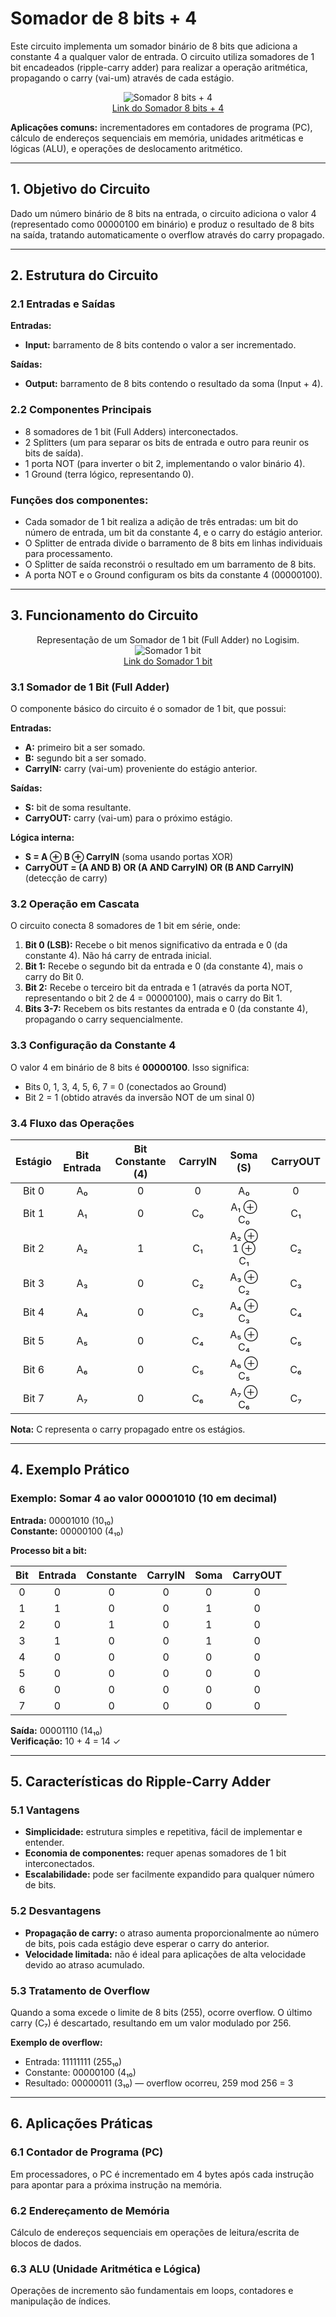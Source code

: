# Somador de 8 bits + 4

Este circuito implementa um somador binário de 8 bits que adiciona a constante 4 a qualquer valor de entrada. O circuito utiliza somadores de 1 bit encadeados (ripple-carry adder) para realizar a operação aritmética, propagando o carry (vai-um) através de cada estágio.

<p align="center">
  <img src="./Imagens/Somador8bits+4.png" alt="Somador 8 bits + 4"><br>
  <a href="./Circuito_Logisim/Somador 8 bits(int) +4.circ">Link do Somador 8 bits + 4</a>
</p>

**Aplicações comuns:** incrementadores em contadores de programa (PC), cálculo de endereços sequenciais em memória, unidades aritméticas e lógicas (ALU), e operações de deslocamento aritmético.

---

## 1. Objetivo do Circuito

Dado um número binário de 8 bits na entrada, o circuito adiciona o valor 4 (representado como 00000100 em binário) e produz o resultado de 8 bits na saída, tratando automaticamente o overflow através do carry propagado.

---

## 2. Estrutura do Circuito

### 2.1 Entradas e Saídas
**Entradas:**
- **Input:** barramento de 8 bits contendo o valor a ser incrementado.

**Saídas:**
- **Output:** barramento de 8 bits contendo o resultado da soma (Input + 4).

### 2.2 Componentes Principais

- 8 somadores de 1 bit (Full Adders) interconectados.
- 2 Splitters (um para separar os bits de entrada e outro para reunir os bits de saída).
- 1 porta NOT (para inverter o bit 2, implementando o valor binário 4).
- 1 Ground (terra lógico, representando 0).

### **Funções dos componentes:**
- Cada somador de 1 bit realiza a adição de três entradas: um bit do número de entrada, um bit da constante 4, e o carry do estágio anterior.
- O Splitter de entrada divide o barramento de 8 bits em linhas individuais para processamento.
- O Splitter de saída reconstrói o resultado em um barramento de 8 bits.
- A porta NOT e o Ground configuram os bits da constante 4 (00000100).

---

## 3. Funcionamento do Circuito

<p align="center">
  Representação de um Somador de 1 bit (Full Adder) no Logisim.<br>
  <img src="./Imagens/Somador1bit.png" alt="Somador 1 bit"><br>
  <a href="./Circuito_Logisim/Somador 8 bits(int) +4.circ">Link do Somador 1 bit</a>
</p>

### 3.1 Somador de 1 Bit (Full Adder)

O componente básico do circuito é o somador de 1 bit, que possui:

**Entradas:**
- **A:** primeiro bit a ser somado.
- **B:** segundo bit a ser somado.
- **CarryIN:** carry (vai-um) proveniente do estágio anterior.

**Saídas:**
- **S:** bit de soma resultante.
- **CarryOUT:** carry (vai-um) para o próximo estágio.

**Lógica interna:**
- **S = A ⊕ B ⊕ CarryIN** (soma usando portas XOR)
- **CarryOUT = (A AND B) OR (A AND CarryIN) OR (B AND CarryIN)** (detecção de carry)

### 3.2 Operação em Cascata

O circuito conecta 8 somadores de 1 bit em série, onde:

1. **Bit 0 (LSB):** Recebe o bit menos significativo da entrada e 0 (da constante 4). Não há carry de entrada inicial.
2. **Bit 1:** Recebe o segundo bit da entrada e 0 (da constante 4), mais o carry do Bit 0.
3. **Bit 2:** Recebe o terceiro bit da entrada e 1 (através da porta NOT, representando o bit 2 de 4 = 00000100), mais o carry do Bit 1.
4. **Bits 3-7:** Recebem os bits restantes da entrada e 0 (da constante 4), propagando o carry sequencialmente.

### 3.3 Configuração da Constante 4

O valor 4 em binário de 8 bits é **00000100**. Isso significa:
- Bits 0, 1, 3, 4, 5, 6, 7 = 0 (conectados ao Ground)
- Bit 2 = 1 (obtido através da inversão NOT de um sinal 0)

### 3.4 Fluxo das Operações

| Estágio | Bit Entrada | Bit Constante (4) | CarryIN | Soma (S) | CarryOUT |
|:-------:|:-----------:|:-----------------:|:-------:|:--------:|:--------:|
| Bit 0   | A₀          | 0                 | 0       | A₀       | 0        |
| Bit 1   | A₁          | 0                 | C₀      | A₁ ⊕ C₀  | C₁       |
| Bit 2   | A₂          | 1                 | C₁      | A₂ ⊕ 1 ⊕ C₁ | C₂    |
| Bit 3   | A₃          | 0                 | C₂      | A₃ ⊕ C₂  | C₃       |
| Bit 4   | A₄          | 0                 | C₃      | A₄ ⊕ C₃  | C₄       |
| Bit 5   | A₅          | 0                 | C₄      | A₅ ⊕ C₄  | C₅       |
| Bit 6   | A₆          | 0                 | C₅      | A₆ ⊕ C₅  | C₆       |
| Bit 7   | A₇          | 0                 | C₆      | A₇ ⊕ C₆  | C₇       |

**Nota:** C representa o carry propagado entre os estágios.

---

## 4. Exemplo Prático

### Exemplo: Somar 4 ao valor 00001010 (10 em decimal)

**Entrada:** 00001010 (10₁₀)  
**Constante:** 00000100 (4₁₀)

**Processo bit a bit:**

| Bit | Entrada | Constante | CarryIN | Soma | CarryOUT |
|:---:|:-------:|:---------:|:-------:|:----:|:--------:|
| 0   | 0       | 0         | 0       | 0    | 0        |
| 1   | 1       | 0         | 0       | 1    | 0        |
| 2   | 0       | 1         | 0       | 1    | 0        |
| 3   | 1       | 0         | 0       | 1    | 0        |
| 4   | 0       | 0         | 0       | 0    | 0        |
| 5   | 0       | 0         | 0       | 0    | 0        |
| 6   | 0       | 0         | 0       | 0    | 0        |
| 7   | 0       | 0         | 0       | 0    | 0        |

**Saída:** 00001110 (14₁₀)  
**Verificação:** 10 + 4 = 14 ✓

---

## 5. Características do Ripple-Carry Adder

### 5.1 Vantagens
- **Simplicidade:** estrutura simples e repetitiva, fácil de implementar e entender.
- **Economia de componentes:** requer apenas somadores de 1 bit interconectados.
- **Escalabilidade:** pode ser facilmente expandido para qualquer número de bits.

### 5.2 Desvantagens
- **Propagação de carry:** o atraso aumenta proporcionalmente ao número de bits, pois cada estágio deve esperar o carry do anterior.
- **Velocidade limitada:** não é ideal para aplicações de alta velocidade devido ao atraso acumulado.

### 5.3 Tratamento de Overflow
Quando a soma excede o limite de 8 bits (255), ocorre overflow. O último carry (C₇) é descartado, resultando em um valor modulado por 256.

**Exemplo de overflow:**
- Entrada: 11111111 (255₁₀)
- Constante: 00000100 (4₁₀)
- Resultado: 00000011 (3₁₀) — overflow ocorreu, 259 mod 256 = 3

---

## 6. Aplicações Práticas

### 6.1 Contador de Programa (PC)
Em processadores, o PC é incrementado em 4 bytes após cada instrução para apontar para a próxima instrução na memória.

### 6.2 Endereçamento de Memória
Cálculo de endereços sequenciais em operações de leitura/escrita de blocos de dados.

### 6.3 ALU (Unidade Aritmética e Lógica)
Operações de incremento são fundamentais em loops, contadores e manipulação de índices.
